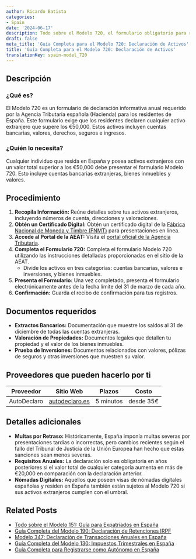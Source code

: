 ```yaml
---
author: Ricardo Batista
categories:
- Spain
date: '2024-06-17'
description: Todo sobre el Modelo 720, el formulario obligatorio para residentes en España que poseen activos extranjeros superiores a €50,000.
draft: false
meta_title: 'Guía Completa para el Modelo 720: Declaración de Activos'
title: 'Guía Completa para el Modelo 720: Declaración de Activos'
translationKey: spain-model_720
---
```



## Descripción
### ¿Qué es?
El Modelo 720 es un formulario de declaración informativa anual requerido por la Agencia Tributaria española (Hacienda) para los residentes de España. Este formulario exige que los residentes declaren cualquier activo extranjero que supere los €50,000. Estos activos incluyen cuentas bancarias, valores, derechos, seguros e ingresos.

### ¿Quién lo necesita?
Cualquier individuo que resida en España y posea activos extranjeros con un valor total superior a los €50,000 debe presentar el formulario Modelo 720. Esto incluye cuentas bancarias extranjeras, bienes inmuebles y valores.

## Procedimiento
1. **Recopila Información:** Reúne detalles sobre tus activos extranjeros, incluyendo números de cuenta, direcciones y valoraciones.
2. **Obtén un Certificado Digital:** Obtén un certificado digital de la [Fábrica Nacional de Moneda y Timbre (FNMT)](https://www.sede.fnmt.gob.es/) para presentaciones en línea.
3. **Accede al Portal de la AEAT:** Visita el [portal oficial de la Agencia Tributaria](https://www.agenciatributaria.es/).
4. **Completa el Formulario 720:** Completa el formulario Modelo 720 utilizando las instrucciones detalladas proporcionadas en el sitio de la AEAT.
   - Divide los activos en tres categorías: cuentas bancarias, valores e inversiones, y bienes inmuebles.
5. **Presenta el Formulario:** Una vez completado, presenta el formulario electrónicamente antes de la fecha límite del 31 de marzo de cada año.
6. **Confirmación:** Guarda el recibo de confirmación para tus registros.

## Documentos requeridos
- **Extractos Bancarios:** Documentación que muestre los saldos al 31 de diciembre de todas las cuentas extranjeras.
- **Valoración de Propiedades:** Documentos legales que detallen tu propiedad y el valor de los bienes inmuebles.
- **Prueba de Inversiones:** Documentos relacionados con valores, pólizas de seguros y otras inversiones que muestren su valor.

## Proveedores que pueden hacerlo por ti

| Proveedor       |     Sitio Web    |     Plazos    |       Costo      |
| --------------- | --------------- |  :-------------: | :-------------: |
| AutoDeclaro | [autodeclaro.es](https://autodeclaro.es/?ref=26) |  5 minutos | desde 35€ |

## Detalles adicionales
- **Multas por Retraso:** Históricamente, España imponía multas severas por presentaciones tardías o incorrectas, pero cambios recientes según el fallo del Tribunal de Justicia de la Unión Europea han hecho que estas sanciones sean menos severas.
- **Requisitos Anuales:** La declaración solo es obligatoria en años posteriores si el valor total de cualquier categoría aumenta en más de €20,000 en comparación con la declaración anterior.
- **Nómadas Digitales:** Aquellos que poseen visas de nómadas digitales españolas y residen en España también están sujetos al Modelo 720 si sus activos extranjeros cumplen con el umbral.


## Related Posts

- [Todo sobre el Modelo 151: Guía para Expatriados en España](https://tramitit.com/es/guides/spain/modelo_151/)
- [Guía Completa del Modelo 190: Declaración de Retenciones IRPF](https://tramitit.com/es/guides/spain/modelo_190/)
- [Modelo 347: Declaración de Transacciones Anuales en España](https://tramitit.com/es/guides/spain/modelo_347/)
- [Guía Completa del Modelo 130: Impuestos Trimestrales en España](https://tramitit.com/es/guides/spain/modelo_130/)
- [Guía Completa para Registrarse como Autónomo en España](https://tramitit.com/es/guides/spain/modelo_036/)